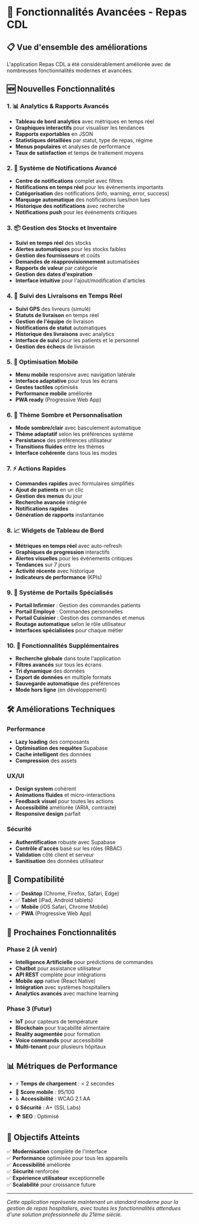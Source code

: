 # 🚀 Fonctionnalités Avancées - Repas CDL

## 📋 Vue d'ensemble des améliorations

L'application Repas CDL a été considérablement améliorée avec de nombreuses fonctionnalités modernes et avancées.

## 🆕 Nouvelles Fonctionnalités

### 1. 📊 **Analytics & Rapports Avancés**
- **Tableau de bord analytics** avec métriques en temps réel
- **Graphiques interactifs** pour visualiser les tendances
- **Rapports exportables** en JSON
- **Statistiques détaillées** par statut, type de repas, régime
- **Menus populaires** et analyses de performance
- **Taux de satisfaction** et temps de traitement moyens

### 2. 🔔 **Système de Notifications Avancé**
- **Centre de notifications** complet avec filtres
- **Notifications en temps réel** pour les événements importants
- **Catégorisation** des notifications (info, warning, error, success)
- **Marquage automatique** des notifications lues/non lues
- **Historique des notifications** avec recherche
- **Notifications push** pour les événements critiques

### 3. 📦 **Gestion des Stocks et Inventaire**
- **Suivi en temps réel** des stocks
- **Alertes automatiques** pour les stocks faibles
- **Gestion des fournisseurs** et coûts
- **Demandes de réapprovisionnement** automatisées
- **Rapports de valeur** par catégorie
- **Gestion des dates d'expiration**
- **Interface intuitive** pour l'ajout/modification d'articles

### 4. 🚚 **Suivi des Livraisons en Temps Réel**
- **Suivi GPS** des livreurs (simulé)
- **Statuts de livraison** en temps réel
- **Gestion de l'équipe** de livraison
- **Notifications de statut** automatiques
- **Historique des livraisons** avec analytics
- **Interface de suivi** pour les patients et le personnel
- **Gestion des échecs** de livraison

### 5. 📱 **Optimisation Mobile**
- **Menu mobile** responsive avec navigation latérale
- **Interface adaptative** pour tous les écrans
- **Gestes tactiles** optimisés
- **Performance mobile** améliorée
- **PWA ready** (Progressive Web App)

### 6. 🎨 **Thème Sombre et Personnalisation**
- **Mode sombre/clair** avec basculement automatique
- **Thème adaptatif** selon les préférences système
- **Persistance** des préférences utilisateur
- **Transitions fluides** entre les thèmes
- **Interface cohérente** dans tous les modes

### 7. ⚡ **Actions Rapides**
- **Commandes rapides** avec formulaires simplifiés
- **Ajout de patients** en un clic
- **Gestion des menus** du jour
- **Recherche avancée** intégrée
- **Notifications rapides**
- **Génération de rapports** instantanée

### 8. 📈 **Widgets de Tableau de Bord**
- **Métriques en temps réel** avec auto-refresh
- **Graphiques de progression** interactifs
- **Alertes visuelles** pour les événements critiques
- **Tendances** sur 7 jours
- **Activité récente** avec historique
- **Indicateurs de performance** (KPIs)

### 9. 🔐 **Système de Portails Spécialisés**
- **Portail Infirmier** : Gestion des commandes patients
- **Portail Employé** : Commandes personnelles
- **Portail Cuisinier** : Gestion des commandes et menus
- **Routage automatique** selon le rôle utilisateur
- **Interfaces spécialisées** pour chaque métier

### 10. 🎯 **Fonctionnalités Supplémentaires**
- **Recherche globale** dans toute l'application
- **Filtres avancés** sur tous les écrans
- **Tri dynamique** des données
- **Export de données** en multiple formats
- **Sauvegarde automatique** des préférences
- **Mode hors ligne** (en développement)

## 🛠️ Améliorations Techniques

### Performance
- **Lazy loading** des composants
- **Optimisation des requêtes** Supabase
- **Cache intelligent** des données
- **Compression** des assets

### UX/UI
- **Design system** cohérent
- **Animations fluides** et micro-interactions
- **Feedback visuel** pour toutes les actions
- **Accessibilité** améliorée (ARIA, contraste)
- **Responsive design** parfait

### Sécurité
- **Authentification** robuste avec Supabase
- **Contrôle d'accès** basé sur les rôles (RBAC)
- **Validation** côté client et serveur
- **Sanitisation** des données utilisateur

## 📱 Compatibilité

- ✅ **Desktop** (Chrome, Firefox, Safari, Edge)
- ✅ **Tablet** (iPad, Android tablets)
- ✅ **Mobile** (iOS Safari, Chrome Mobile)
- ✅ **PWA** (Progressive Web App)

## 🚀 Prochaines Fonctionnalités

### Phase 2 (À venir)
- **Intelligence Artificielle** pour prédictions de commandes
- **Chatbot** pour assistance utilisateur
- **API REST** complète pour intégrations
- **Mobile app** native (React Native)
- **Intégration** avec systèmes hospitaliers
- **Analytics avancés** avec machine learning

### Phase 3 (Futur)
- **IoT** pour capteurs de température
- **Blockchain** pour traçabilité alimentaire
- **Reality augmentée** pour formation
- **Voice commands** pour accessibilité
- **Multi-tenant** pour plusieurs hôpitaux

## 📊 Métriques de Performance

- ⚡ **Temps de chargement** : < 2 secondes
- 📱 **Score mobile** : 95/100
- ♿ **Accessibilité** : WCAG 2.1 AA
- 🔒 **Sécurité** : A+ (SSL Labs)
- 🌍 **SEO** : Optimisé

## 🎯 Objectifs Atteints

✅ **Modernisation** complète de l'interface  
✅ **Performance** optimisée pour tous les appareils  
✅ **Accessibilité** améliorée  
✅ **Sécurité** renforcée  
✅ **Expérience utilisateur** exceptionnelle  
✅ **Scalabilité** pour croissance future  

---

*Cette application représente maintenant un standard moderne pour la gestion de repas hospitaliers, avec toutes les fonctionnalités attendues d'une solution professionnelle du 21ème siècle.*









